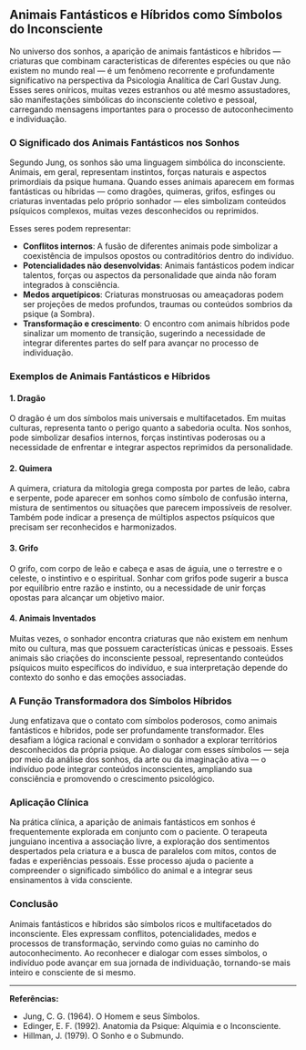 
## Animais Fantásticos e Híbridos como Símbolos do Inconsciente

No universo dos sonhos, a aparição de animais fantásticos e híbridos — criaturas que combinam características de diferentes espécies ou que não existem no mundo real — é um fenômeno recorrente e profundamente significativo na perspectiva da Psicologia Analítica de Carl Gustav Jung. Esses seres oníricos, muitas vezes estranhos ou até mesmo assustadores, são manifestações simbólicas do inconsciente coletivo e pessoal, carregando mensagens importantes para o processo de autoconhecimento e individuação.

### O Significado dos Animais Fantásticos nos Sonhos

Segundo Jung, os sonhos são uma linguagem simbólica do inconsciente. Animais, em geral, representam instintos, forças naturais e aspectos primordiais da psique humana. Quando esses animais aparecem em formas fantásticas ou híbridas — como dragões, quimeras, grifos, esfinges ou criaturas inventadas pelo próprio sonhador — eles simbolizam conteúdos psíquicos complexos, muitas vezes desconhecidos ou reprimidos.

Esses seres podem representar:

- **Conflitos internos**: A fusão de diferentes animais pode simbolizar a coexistência de impulsos opostos ou contraditórios dentro do indivíduo.
- **Potencialidades não desenvolvidas**: Animais fantásticos podem indicar talentos, forças ou aspectos da personalidade que ainda não foram integrados à consciência.
- **Medos arquetípicos**: Criaturas monstruosas ou ameaçadoras podem ser projeções de medos profundos, traumas ou conteúdos sombrios da psique (a Sombra).
- **Transformação e crescimento**: O encontro com animais híbridos pode sinalizar um momento de transição, sugerindo a necessidade de integrar diferentes partes do self para avançar no processo de individuação.

### Exemplos de Animais Fantásticos e Híbridos

#### 1. Dragão

O dragão é um dos símbolos mais universais e multifacetados. Em muitas culturas, representa tanto o perigo quanto a sabedoria oculta. Nos sonhos, pode simbolizar desafios internos, forças instintivas poderosas ou a necessidade de enfrentar e integrar aspectos reprimidos da personalidade.

#### 2. Quimera

A quimera, criatura da mitologia grega composta por partes de leão, cabra e serpente, pode aparecer em sonhos como símbolo de confusão interna, mistura de sentimentos ou situações que parecem impossíveis de resolver. Também pode indicar a presença de múltiplos aspectos psíquicos que precisam ser reconhecidos e harmonizados.

#### 3. Grifo

O grifo, com corpo de leão e cabeça e asas de águia, une o terrestre e o celeste, o instintivo e o espiritual. Sonhar com grifos pode sugerir a busca por equilíbrio entre razão e instinto, ou a necessidade de unir forças opostas para alcançar um objetivo maior.

#### 4. Animais Inventados

Muitas vezes, o sonhador encontra criaturas que não existem em nenhum mito ou cultura, mas que possuem características únicas e pessoais. Esses animais são criações do inconsciente pessoal, representando conteúdos psíquicos muito específicos do indivíduo, e sua interpretação depende do contexto do sonho e das emoções associadas.

### A Função Transformadora dos Símbolos Híbridos

Jung enfatizava que o contato com símbolos poderosos, como animais fantásticos e híbridos, pode ser profundamente transformador. Eles desafiam a lógica racional e convidam o sonhador a explorar territórios desconhecidos da própria psique. Ao dialogar com esses símbolos — seja por meio da análise dos sonhos, da arte ou da imaginação ativa — o indivíduo pode integrar conteúdos inconscientes, ampliando sua consciência e promovendo o crescimento psicológico.

### Aplicação Clínica

Na prática clínica, a aparição de animais fantásticos em sonhos é frequentemente explorada em conjunto com o paciente. O terapeuta junguiano incentiva a associação livre, a exploração dos sentimentos despertados pela criatura e a busca de paralelos com mitos, contos de fadas e experiências pessoais. Esse processo ajuda o paciente a compreender o significado simbólico do animal e a integrar seus ensinamentos à vida consciente.

### Conclusão

Animais fantásticos e híbridos são símbolos ricos e multifacetados do inconsciente. Eles expressam conflitos, potencialidades, medos e processos de transformação, servindo como guias no caminho do autoconhecimento. Ao reconhecer e dialogar com esses símbolos, o indivíduo pode avançar em sua jornada de individuação, tornando-se mais inteiro e consciente de si mesmo.

---
**Referências:**
- Jung, C. G. (1964). O Homem e seus Símbolos.
- Edinger, E. F. (1992). Anatomia da Psique: Alquimia e o Inconsciente.
- Hillman, J. (1979). O Sonho e o Submundo.
```
